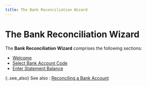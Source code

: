 ```yaml
---
title: The Bank Reconciliation Wizard
---
```


# The Bank Reconciliation Wizard


The **Bank Reconciliation Wizard** comprises the following sections:

- [Welcome]({{site.acc_baseurl}}/bank-reconciliation/reconciling-an-account/welcome_bankreco.html)
- [Select Bank Account Code]({{site.acc_baseurl}}/bank-reconciliation/reconciling-an-account/select_bank_account_code.html)
- [Enter Statement Balance]({{site.acc_baseurl}}/bank-reconciliation/reconciling-an-account/enter_statement_balance.html)



{:.see_also}
See also
: [Reconciling a Bank Account]({{site.acc_baseurl}}/bank-reconciliation/reconciling-an-account/reconciling_a_bank_account.html)
